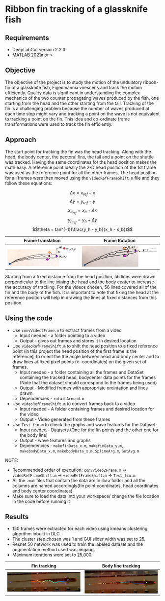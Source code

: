 # Ribbon fin tracking of a glassknife fish 

## Requirements
- DeepLabCut version 2.2.3
- MATLAB 2021a or >

## Objective

The objective of the project is to study the motion of the undulatory ribbon-fin of a glassknife fish, Eigenmannia
virescens and track the motion efficiently. Quality data is significant in understanding the complex mechanics
of the two counter propagating waves produced by the fish, one starting from the head and the other starting
from the tail. Tracking of the fin is a challenging problem because the number of waves produced at each time
step might vary and tracking a point on the wave is not equivalent to tracking a point on the fin. This idea and
co-ordinate frame transformations were used to track the fin efficiently.

## Approach 

The start point for tracking the fin was the head tracking. Along with the head, the body center, the pectoral fins,
the tail and a point on the shuttle was tracked. Having the same coordinates for the head position makes the math easy. A reference point ideally the 2-D head position of the 1st frame was used as the reference point for all the other frames. The head position for all frames were then moved using the `videoRefFrameShift.m` file and they follow these equations:

$$\Delta x = x_{ref} - x$$
$$\Delta y = y_{ref} - y$$
$$x_{h_{ref}} = x_h + \Delta x$$
$$y_{h_{ref}} = y_h + \Delta y$$
$$\theta = tan^{-1}(\frac{y_h - y_b}{x_h - x_b})$$

Frame translation          |  Frame Rotation
:-------------------------:|:-------------------------:
![](./docs/NewTrans.png) |  ![](./docs/NewRot.png)

Starting from a fixed distance from the head position, 56 lines were drawn perpendicular to the line joining the head and the body center to increase the accuracy of tracking. For the videos chosen, 56 lines covered all of the fin and the body of the fish. It is important to note that fixing the head at the reference position will help in drawing the lines at fixed distances from this position.

## Using the code 
- Use `convVideo2Frame.m` to extract frames from a video 
	- Input needed - a folder pointing to a video
	- Output - gives out frames and stores it in desired location
- Use `videoRefFrameShift.m` to shift the head position to a fixed reference point (in this project the head position of the first frame is the reference), 
  to orient the the angle between head and body center and to draw lines at fixed pixel points (x- coordinates) on the given set of frames.
	- Input needed - a folder containing all the frames and DataSet containing the tracked head, bodycenter data points for the frames
				(Note that the dataset should correspond to the frames being used) 
	- Output - Modified frames with appropriate oreintation and lines drawn
	- Dependencies - `rotateAround.m`
- Use `videoRefFrameShift.m` to convert frames back to a video 
	- Input needed - A folder containing frames and desired location for the video
	- Output - Video generated from these frames
- Use `Test_fin.m` to check the graphs and wave features for the Dataset
	- Input needed - Datasets (One for the fin points and the other one for the body line)
	- Output - wave features and graphs 
	- Dependencies - `makefinData_x.m`, `makefinData_y.m`, `makebodyData_x.m`, `makebodyData_x.m`, `SplineArg.m`, `GetAvg.m`

NOTE:
- Recommended order of execution: `convVideo2Frame.m` -> `videoRefFrameShift.m` -> `videoRefFrameShift.m` -> `Test_fin.m`
- All the `.mat` files that contain the data are in `data` folder and all the columns are named accordingly(fin point coordinates, head coordinates and body center coordinates)
- Make sure to load the data into your workspace/ change the file location in the code before running it
## Results
- 150 frames were extracted for each video using kmeans clustering algorithm inbuilt in DLC. 
- The cluster step chosen was 1 and GUI slider width was set to 25. 
- Resnet 50 network was used to train the labeled dataset and the augmentation method used was imgaug. 
- Maximum iterations were set to 25,000.

Fin tracking               |  Body line tracking
:-------------------------:|:-------------------------:
![](./docs/FinPoints.png) |  ![](./docs/BodyLine.png)
